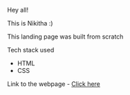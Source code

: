 
Hey all!

This is Nikitha :)

This landing page was built from scratch 

Tech stack used 
- HTML 
- CSS 

Link to the webpage - [Click here](https://fsjs-project-10.netlify.app/)
